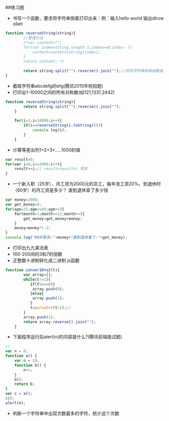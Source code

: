 ##练习题

* 书写一个函数，要求将字符串倒着打印出来：例：输入hello world 输出dlrow olleh
```javascript
function reverseString(string){
		//普通方法
		/*var content="";  
		for(var index=string.length-1;index>=0;index--){
			content=content+string[index];
		}
		return content;	*/
		
		return string.split("").reverse().join("");//现将字符串转换成数组 再进行反转 再将数组通过空字符串拼接
}
```
* 截取字符串abcdefg的efg(腾讯2015年校招题)
* 打印出1-10000之间的所有对称数(如121,1331,2442)
```javascript
function reverseString(string){
		return string.split("").reverse().join("");
	}
	
	for(i=1;i<10000;i++){
		if(i==reverseString(i.toString())){
			console.log(i);
		}
	}
```
* 计算等差出列1+2+3+.....1000的值

```javascript
var result=0;
for(var i=0;i<=1000;i++){
	result+=i;// result=result+i 简写
}
```
* 一个新入职（25岁），月工资为2000元的员工，每年涨工资20%，到退休时（60岁）的月工资是多少？ 直到退休拿了多少钱

```javascript
var money=2000;
var get_money=0;
for(age=25;age<=60;age++){
	for(month=1;month<=12;month++){
		get_money=get_money+money;
	}
	money=money*1.2;
}
console.log("60岁薪资:"+money+"直到退休拿了:"+get_money);
```

* 打印出九九乘法表
* 100-200间的3和7的倍数
* 正整数十进制转化成二进制 js函数
```javascript
function conver10to2(t){
		var array=[];
		while(t!=1){
		   if(t%2==0){
			array.push(0);
		   }else{
			array.push(1);
		   }
		   t=parseInt(t/2);//
		}
		array.push(1);
		return array.reverse().join("");
	}
```
* 下面程序运行后alert(n)的内容是什么?(腾讯前端面试题)
```javascript
//
var n = 0;
function a() {
    var n = 10;
    function b() {
        n++;
    }
    b();
    return b;
}
var c = a();
c();
alert(n);
```
* 判断一个字符串中出现次数最多的字符，统计这个次数




